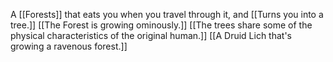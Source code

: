 A [[Forests]] that eats you when you travel through it, and [[Turns you into a tree.]]
[[The Forest is growing ominously.]]
[[The trees share some of the physical characteristics of the original human.]]
[[A Druid Lich that's growing a ravenous forest.]]
